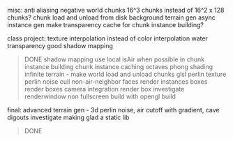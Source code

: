 misc:
anti aliasing
negative world chunks
16^3 chunks instead of 16^2 x 128 chunks?
chunk load and unload from disk
background terrain gen
async instance gen
make transparency cache for chunk instance building?


class project:
texture interpolation instead of color interpolation
water transparency
good shadow mapping
> DONE
shadow mapping
use local isAir when possible in chunk instance building
chunk instance caching
octaves
phong shading
infinite terrain - make world load and unload chunks
glsl perlin texture
perlin noise
cull non-air-neighbor faces
render instances boxes
render boxes
camera integration
render box
investigate renderwindow non fullscreen
build with opengl
build


final:
advanced terrain gen - 3d perlin noise, air cutoff with gradient, cave digouts
investigate making glad a static lib
> DONE